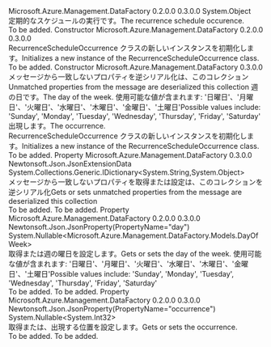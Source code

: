 <Type Name="RecurrenceScheduleOccurrence" FullName="Microsoft.Azure.Management.DataFactory.Models.RecurrenceScheduleOccurrence">
  <TypeSignature Language="C#" Value="public class RecurrenceScheduleOccurrence" />
  <TypeSignature Language="ILAsm" Value=".class public auto ansi beforefieldinit RecurrenceScheduleOccurrence extends System.Object" />
  <TypeSignature Language="DocId" Value="T:Microsoft.Azure.Management.DataFactory.Models.RecurrenceScheduleOccurrence" />
  <TypeSignature Language="VB.NET" Value="Public Class RecurrenceScheduleOccurrence" />
  <TypeSignature Language="F#" Value="type RecurrenceScheduleOccurrence = class" />
  <AssemblyInfo>
    <AssemblyName>Microsoft.Azure.Management.DataFactory</AssemblyName>
    <AssemblyVersion>0.2.0.0</AssemblyVersion>
    <AssemblyVersion>0.3.0.0</AssemblyVersion>
  </AssemblyInfo>
  <Base>
    <BaseTypeName>System.Object</BaseTypeName>
  </Base>
  <Interfaces />
  <Docs>
    <summary>
            <span data-ttu-id="841f5-101">定期的なスケジュールの実行です。</span><span class="sxs-lookup"><span data-stu-id="841f5-101">The recurrence schedule occurence.</span></span>
            </summary>
    <remarks>To be added.</remarks>
  </Docs>
  <Members>
    <Member MemberName=".ctor">
      <MemberSignature Language="C#" Value="public RecurrenceScheduleOccurrence ();" />
      <MemberSignature Language="ILAsm" Value=".method public hidebysig specialname rtspecialname instance void .ctor() cil managed" />
      <MemberSignature Language="DocId" Value="M:Microsoft.Azure.Management.DataFactory.Models.RecurrenceScheduleOccurrence.#ctor" />
      <MemberSignature Language="VB.NET" Value="Public Sub New ()" />
      <MemberType>Constructor</MemberType>
      <AssemblyInfo>
        <AssemblyName>Microsoft.Azure.Management.DataFactory</AssemblyName>
        <AssemblyVersion>0.2.0.0</AssemblyVersion>
        <AssemblyVersion>0.3.0.0</AssemblyVersion>
      </AssemblyInfo>
      <Parameters />
      <Docs>
        <summary>
            <span data-ttu-id="841f5-102">RecurrenceScheduleOccurrence クラスの新しいインスタンスを初期化します。</span><span class="sxs-lookup"><span data-stu-id="841f5-102">Initializes a new instance of the RecurrenceScheduleOccurrence class.</span></span>
            </summary>
        <remarks>To be added.</remarks>
      </Docs>
    </Member>
    <Member MemberName=".ctor">
      <MemberSignature Language="C#" Value="public RecurrenceScheduleOccurrence (System.Collections.Generic.IDictionary&lt;string,object&gt; additionalProperties = null, Nullable&lt;Microsoft.Azure.Management.DataFactory.Models.DayOfWeek&gt; day = null, Nullable&lt;int&gt; occurrence = null);" />
      <MemberSignature Language="ILAsm" Value=".method public hidebysig specialname rtspecialname instance void .ctor(class System.Collections.Generic.IDictionary`2&lt;string, object&gt; additionalProperties, valuetype System.Nullable`1&lt;valuetype Microsoft.Azure.Management.DataFactory.Models.DayOfWeek&gt; day, valuetype System.Nullable`1&lt;int32&gt; occurrence) cil managed" />
      <MemberSignature Language="DocId" Value="M:Microsoft.Azure.Management.DataFactory.Models.RecurrenceScheduleOccurrence.#ctor(System.Collections.Generic.IDictionary{System.String,System.Object},System.Nullable{Microsoft.Azure.Management.DataFactory.Models.DayOfWeek},System.Nullable{System.Int32})" />
      <MemberSignature Language="VB.NET" Value="Public Sub New (Optional additionalProperties As IDictionary(Of String, Object) = null, Optional day As Nullable(Of DayOfWeek) = null, Optional occurrence As Nullable(Of Integer) = null)" />
      <MemberSignature Language="F#" Value="new Microsoft.Azure.Management.DataFactory.Models.RecurrenceScheduleOccurrence : System.Collections.Generic.IDictionary&lt;string, obj&gt; * Nullable&lt;Microsoft.Azure.Management.DataFactory.Models.DayOfWeek&gt; * Nullable&lt;int&gt; -&gt; Microsoft.Azure.Management.DataFactory.Models.RecurrenceScheduleOccurrence" Usage="new Microsoft.Azure.Management.DataFactory.Models.RecurrenceScheduleOccurrence (additionalProperties, day, occurrence)" />
      <MemberType>Constructor</MemberType>
      <AssemblyInfo>
        <AssemblyName>Microsoft.Azure.Management.DataFactory</AssemblyName>
        <AssemblyVersion>0.3.0.0</AssemblyVersion>
      </AssemblyInfo>
      <Parameters>
        <Parameter Name="additionalProperties" Type="System.Collections.Generic.IDictionary&lt;System.String,System.Object&gt;" />
        <Parameter Name="day" Type="System.Nullable&lt;Microsoft.Azure.Management.DataFactory.Models.DayOfWeek&gt;" />
        <Parameter Name="occurrence" Type="System.Nullable&lt;System.Int32&gt;" />
      </Parameters>
      <Docs>
        <param name="additionalProperties"><span data-ttu-id="841f5-103">メッセージから一致しないプロパティを逆シリアル化は、このコレクション</span><span class="sxs-lookup"><span data-stu-id="841f5-103">Unmatched properties from the message are deserialized this collection</span></span></param>
        <param name="day"><span data-ttu-id="841f5-104">週の日です。</span><span class="sxs-lookup"><span data-stu-id="841f5-104">The day of the week.</span></span> <span data-ttu-id="841f5-105">使用可能な値が含まれます: '日曜日'、'月曜日'、'火曜日'、'水曜日'、'木曜日'、'金曜日'、'土曜日'</span><span class="sxs-lookup"><span data-stu-id="841f5-105">Possible values include: 'Sunday', 'Monday', 'Tuesday', 'Wednesday', 'Thursday', 'Friday', 'Saturday'</span></span></param>
        <param name="occurrence"><span data-ttu-id="841f5-106">出現します。</span><span class="sxs-lookup"><span data-stu-id="841f5-106">The occurrence.</span></span></param>
        <summary>
            <span data-ttu-id="841f5-107">RecurrenceScheduleOccurrence クラスの新しいインスタンスを初期化します。</span><span class="sxs-lookup"><span data-stu-id="841f5-107">Initializes a new instance of the RecurrenceScheduleOccurrence class.</span></span>
            </summary>
        <remarks>To be added.</remarks>
      </Docs>
    </Member>
    <Member MemberName="AdditionalProperties">
      <MemberSignature Language="C#" Value="public System.Collections.Generic.IDictionary&lt;string,object&gt; AdditionalProperties { get; set; }" />
      <MemberSignature Language="ILAsm" Value=".property instance class System.Collections.Generic.IDictionary`2&lt;string, object&gt; AdditionalProperties" />
      <MemberSignature Language="DocId" Value="P:Microsoft.Azure.Management.DataFactory.Models.RecurrenceScheduleOccurrence.AdditionalProperties" />
      <MemberSignature Language="VB.NET" Value="Public Property AdditionalProperties As IDictionary(Of String, Object)" />
      <MemberSignature Language="F#" Value="member this.AdditionalProperties : System.Collections.Generic.IDictionary&lt;string, obj&gt; with get, set" Usage="Microsoft.Azure.Management.DataFactory.Models.RecurrenceScheduleOccurrence.AdditionalProperties" />
      <MemberType>Property</MemberType>
      <AssemblyInfo>
        <AssemblyName>Microsoft.Azure.Management.DataFactory</AssemblyName>
        <AssemblyVersion>0.3.0.0</AssemblyVersion>
      </AssemblyInfo>
      <Attributes>
        <Attribute>
          <AttributeName>Newtonsoft.Json.JsonExtensionData</AttributeName>
        </Attribute>
      </Attributes>
      <ReturnValue>
        <ReturnType>System.Collections.Generic.IDictionary&lt;System.String,System.Object&gt;</ReturnType>
      </ReturnValue>
      <Docs>
        <summary>
            <span data-ttu-id="841f5-108">メッセージから一致しないプロパティを取得または設定は、このコレクションを逆シリアル化</span><span class="sxs-lookup"><span data-stu-id="841f5-108">Gets or sets unmatched properties from the message are deserialized this collection</span></span>
            </summary>
        <value>To be added.</value>
        <remarks>To be added.</remarks>
      </Docs>
    </Member>
    <Member MemberName="Day">
      <MemberSignature Language="C#" Value="public Nullable&lt;Microsoft.Azure.Management.DataFactory.Models.DayOfWeek&gt; Day { get; set; }" />
      <MemberSignature Language="ILAsm" Value=".property instance valuetype System.Nullable`1&lt;valuetype Microsoft.Azure.Management.DataFactory.Models.DayOfWeek&gt; Day" />
      <MemberSignature Language="DocId" Value="P:Microsoft.Azure.Management.DataFactory.Models.RecurrenceScheduleOccurrence.Day" />
      <MemberSignature Language="VB.NET" Value="Public Property Day As Nullable(Of DayOfWeek)" />
      <MemberSignature Language="F#" Value="member this.Day : Nullable&lt;Microsoft.Azure.Management.DataFactory.Models.DayOfWeek&gt; with get, set" Usage="Microsoft.Azure.Management.DataFactory.Models.RecurrenceScheduleOccurrence.Day" />
      <MemberType>Property</MemberType>
      <AssemblyInfo>
        <AssemblyName>Microsoft.Azure.Management.DataFactory</AssemblyName>
        <AssemblyVersion>0.2.0.0</AssemblyVersion>
        <AssemblyVersion>0.3.0.0</AssemblyVersion>
      </AssemblyInfo>
      <Attributes>
        <Attribute>
          <AttributeName>Newtonsoft.Json.JsonProperty(PropertyName="day")</AttributeName>
        </Attribute>
      </Attributes>
      <ReturnValue>
        <ReturnType>System.Nullable&lt;Microsoft.Azure.Management.DataFactory.Models.DayOfWeek&gt;</ReturnType>
      </ReturnValue>
      <Docs>
        <summary>
            <span data-ttu-id="841f5-109">取得または週の曜日を設定します。</span><span class="sxs-lookup"><span data-stu-id="841f5-109">Gets or sets the day of the week.</span></span> <span data-ttu-id="841f5-110">使用可能な値が含まれます: '日曜日'、'月曜日'、'火曜日'、'水曜日'、'木曜日'、'金曜日'、'土曜日'</span><span class="sxs-lookup"><span data-stu-id="841f5-110">Possible values include: 'Sunday', 'Monday', 'Tuesday', 'Wednesday', 'Thursday', 'Friday', 'Saturday'</span></span>
            </summary>
        <value>To be added.</value>
        <remarks>To be added.</remarks>
      </Docs>
    </Member>
    <Member MemberName="Occurrence">
      <MemberSignature Language="C#" Value="public Nullable&lt;int&gt; Occurrence { get; set; }" />
      <MemberSignature Language="ILAsm" Value=".property instance valuetype System.Nullable`1&lt;int32&gt; Occurrence" />
      <MemberSignature Language="DocId" Value="P:Microsoft.Azure.Management.DataFactory.Models.RecurrenceScheduleOccurrence.Occurrence" />
      <MemberSignature Language="VB.NET" Value="Public Property Occurrence As Nullable(Of Integer)" />
      <MemberSignature Language="F#" Value="member this.Occurrence : Nullable&lt;int&gt; with get, set" Usage="Microsoft.Azure.Management.DataFactory.Models.RecurrenceScheduleOccurrence.Occurrence" />
      <MemberType>Property</MemberType>
      <AssemblyInfo>
        <AssemblyName>Microsoft.Azure.Management.DataFactory</AssemblyName>
        <AssemblyVersion>0.2.0.0</AssemblyVersion>
        <AssemblyVersion>0.3.0.0</AssemblyVersion>
      </AssemblyInfo>
      <Attributes>
        <Attribute>
          <AttributeName>Newtonsoft.Json.JsonProperty(PropertyName="occurrence")</AttributeName>
        </Attribute>
      </Attributes>
      <ReturnValue>
        <ReturnType>System.Nullable&lt;System.Int32&gt;</ReturnType>
      </ReturnValue>
      <Docs>
        <summary>
            <span data-ttu-id="841f5-111">取得または、出現する位置を設定します。</span><span class="sxs-lookup"><span data-stu-id="841f5-111">Gets or sets the occurrence.</span></span>
            </summary>
        <value>To be added.</value>
        <remarks>To be added.</remarks>
      </Docs>
    </Member>
  </Members>
</Type>